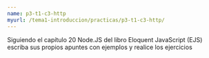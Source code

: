 ```yaml
---
name: p3-t1-c3-http
myurl: /tema1-introduccion/practicas/p3-t1-c3-http/
---
```


Siguiendo el capítulo 20 Node.JS del libro Eloquent JavaScript (EJS) escriba sus propios apuntes con ejemplos y realice los ejercicios 
